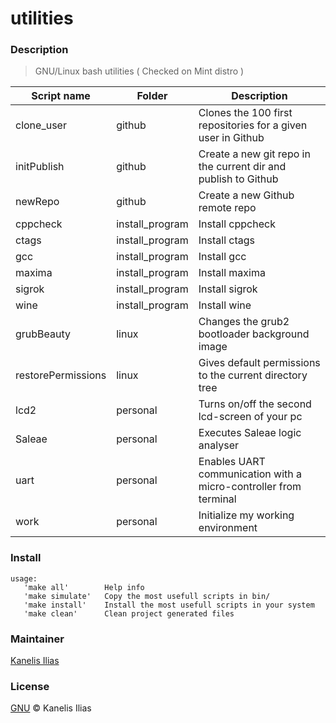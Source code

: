 # utilities

### Description

> GNU/Linux bash utilities ( Checked on Mint distro )

| Script name              | Folder              | Description                                                      |
|--------------------------|---------------------|------------------------------------------------------------------|
| clone_user               | github              | Clones the 100 first repositories for a given user in Github     |
| initPublish              | github              | Create a new git repo in the current dir and publish to Github   |
| newRepo                  | github              | Create a new Github remote repo                                  |
| cppcheck                 | install_program     | Install cppcheck                                                 |
| ctags                    | install_program     | Install ctags                                                    |
| gcc                      | install_program     | Install gcc                                                      |
| maxima                   | install_program     | Install maxima                                                   |
| sigrok                   | install_program     | Install sigrok                                                   |
| wine                     | install_program     | Install wine                                                     |
| grubBeauty               | linux               | Changes the grub2 bootloader background image                    |
| restorePermissions       | linux               | Gives default permissions to the current directory tree          |
| lcd2                     | personal            | Turns on/off the second lcd-screen of your pc                    |
| Saleae                   | personal            | Executes Saleae logic analyser                                   |
| uart                     | personal            | Enables UART communication with a micro-controller from terminal |
| work                     | personal            | Initialize my working environment                                |

### Install

```
usage:
   'make all'        Help info
   'make simulate'   Copy the most usefull scripts in bin/
   'make install'    Install the most usefull scripts in your system
   'make clean'      Clean project generated files
```

### Maintainer

[Kanelis Ilias](mailto:hkanelhs@yahoo.gr)

### License

[GNU](LICENSE) © Kanelis Ilias